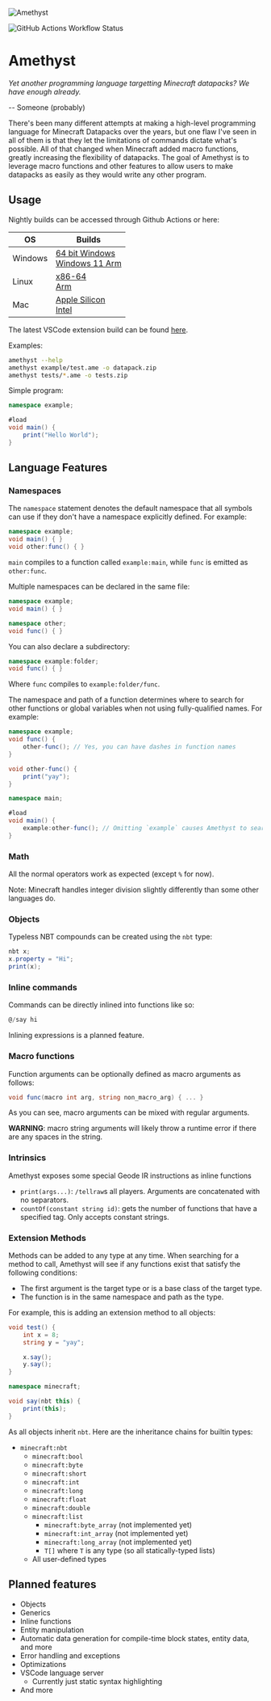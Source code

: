 ![Amethyst](https://minecraft.wiki/images/Amethyst_Shard_JE2_BE1.png?56555)

![GitHub Actions Workflow Status](https://img.shields.io/github/actions/workflow/status/kinderhead/Datapack.Net/amethyst.yml)

# Amethyst

*Yet another programming language targetting Minecraft datapacks? We have enough already.*

-- Someone (probably)

There's been many different attempts at making a high-level programming language for Minecraft Datapacks over the years, but one flaw I've seen in all of them is that they let the limitations of commands dictate what's possible. All of that changed when Minecraft added macro functions, greatly increasing the flexibility of datapacks. The goal of Amethyst is to leverage macro functions and other features to allow users to make datapacks as easily as they would write any other program.

## Usage

Nightly builds can be accessed through Github Actions or here:

| OS | Builds |
| -- | ------ |
| Windows | [64 bit Windows](https://nightly.link/kinderhead/Datapack.Net/workflows/amethyst/master/amethyst-windows.zip) <br> [Windows 11 Arm](https://nightly.link/kinderhead/Datapack.Net/workflows/amethyst/master/amethyst-windows-arm.zip)|
| Linux | [x86-64](https://nightly.link/kinderhead/Datapack.Net/workflows/amethyst/master/amethyst-linux.zip) <br> [Arm](https://nightly.link/kinderhead/Datapack.Net/workflows/amethyst/master/amethyst-windows-arm.zip) |
| Mac | [Apple Silicon](https://nightly.link/kinderhead/Datapack.Net/workflows/amethyst/master/amethyst-mac.zip) <br> [Intel](https://nightly.link/kinderhead/Datapack.Net/workflows/amethyst/master/amethyst-mac-intel.zip) |

The latest VSCode extension build can be found [here](https://nightly.link/kinderhead/Datapack.Net/workflows/language_server/master/language-server-vscode-extension.zip).

Examples:
```sh
amethyst --help
amethyst example/test.ame -o datapack.zip
amethyst tests/*.ame -o tests.zip
```

Simple program:

```cs
namespace example;

#load
void main() {
    print("Hello World");
}
```

## Language Features

### Namespaces

The `namespace` statement denotes the default namespace that all symbols can use if they don't have a namespace explicitly defined. For example:

```cs
namespace example;
void main() { }
void other:func() { }
```

`main` compiles to a function called `example:main`, while `func` is emitted as `other:func`.

Multiple namespaces can be declared in the same file:

```cs
namespace example;
void main() { }

namespace other;
void func() { }
```

You can also declare a subdirectory:

```cs
namespace example:folder;
void func() { }
```

Where `func` compiles to `example:folder/func`.

The namespace and path of a function determines where to search for other functions or global variables when not using fully-qualified names. For example:

```cs
namespace example;
void func() {
    other-func(); // Yes, you can have dashes in function names
}

void other-func() {
    print("yay");
}

namespace main;

#load
void main() {
    example:other-func(); // Omitting `example` causes Amethyst to search the `main` namespace for `other-func` which results in an error.
}
```

### Math

All the normal operators work as expected (except `%` for now).

Note: Minecraft handles integer division slightly differently than some other languages do.

### Objects

Typeless NBT compounds can be created using the `nbt` type:

```cs
nbt x;
x.property = "Hi";
print(x);
```

### Inline commands

Commands can be directly inlined into functions like so:

```cs
@/say hi
```

Inlining expressions is a planned feature.

### Macro functions

Function arguments can be optionally defined as macro arguments as follows:

```cs
void func(macro int arg, string non_macro_arg) { ... }
```

As you can see, macro arguments can be mixed with regular arguments.

**WARNING**: macro string arguments will likely throw a runtime error if there are any spaces in the string.

### Intrinsics

Amethyst exposes some special Geode IR instructions as inline functions

 * `print(args...)`: `/tellraw`s all players. Arguments are concatenated with no separators.
 * `countOf(constant string id)`: gets the number of functions that have a specified tag. Only accepts constant strings.

### Extension Methods

Methods can be added to any type at any time. When searching for a method to call, Amethyst will see if any functions exist that satisfy the following conditions:

* The first argument is the target type or is a base class of the target type.
* The function is in the same namespace and path as the type.

For example, this is adding an extension method to all objects:

```cs
void test() {
    int x = 8;
    string y = "yay";

    x.say();
    y.say();
}

namespace minecraft;

void say(nbt this) {
    print(this);
}
```

As all objects inherit `nbt`. Here are the inheritance chains for builtin types:

* `minecraft:nbt`
  * `minecraft:bool`
  * `minecraft:byte`
  * `minecraft:short`
  * `minecraft:int`
  * `minecraft:long`
  * `minecraft:float`
  * `minecraft:double`
  * `minecraft:list`
    * `minecraft:byte_array` (not implemented yet)
    * `minecraft:int_array` (not implemented yet)
    * `minecraft:long_array` (not implemented yet)
    * `T[]` where `T` is any type (so all statically-typed lists)
  * All user-defined types

## Planned features

 * Objects
 * Generics
 * Inline functions
 * Entity manipulation
 * Automatic data generation for compile-time block states, entity data, and more
 * Error handling and exceptions
 * Optimizations
 * VSCode language server
   * Currently just static syntax highlighting
 * And more
